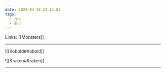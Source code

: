 ```yaml
---
date: 2024-04-10 22:13:03
tags:
  - rpg
  - dnd
---
```

Links: [[Monsters]]

---

![[Kobold#Kobold]]

![[Kraken#Kraken]]

---
